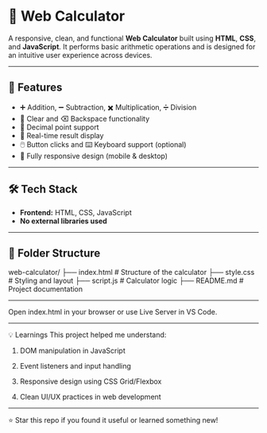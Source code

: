 # 🧮 Web Calculator

A responsive, clean, and functional **Web Calculator** built using **HTML**, **CSS**, and **JavaScript**. It performs basic arithmetic operations and is designed for an intuitive user experience across devices.

---

## 🚀 Features

- ➕ Addition, ➖ Subtraction, ✖️ Multiplication, ➗ Division  
- 🧼 Clear and ⌫ Backspace functionality  
- 🔢 Decimal point support  
- 🧠 Real-time result display  
- 🖱️ Button clicks and ⌨️ Keyboard support (optional)  
- 📱 Fully responsive design (mobile & desktop)  

---

## 🛠️ Tech Stack

- **Frontend:** HTML, CSS, JavaScript  
- **No external libraries used**

---

## 📂 Folder Structure

web-calculator/
├── index.html # Structure of the calculator
├── style.css # Styling and layout
├── script.js # Calculator logic
├── README.md # Project documentation

---

Open index.html in your browser or use Live Server in VS Code.

---

💡 Learnings
This project helped me understand:

1. DOM manipulation in JavaScript

2. Event listeners and input handling

3. Responsive design using CSS Grid/Flexbox

4. Clean UI/UX practices in web development

---

⭐ Star this repo if you found it useful or learned something new!
